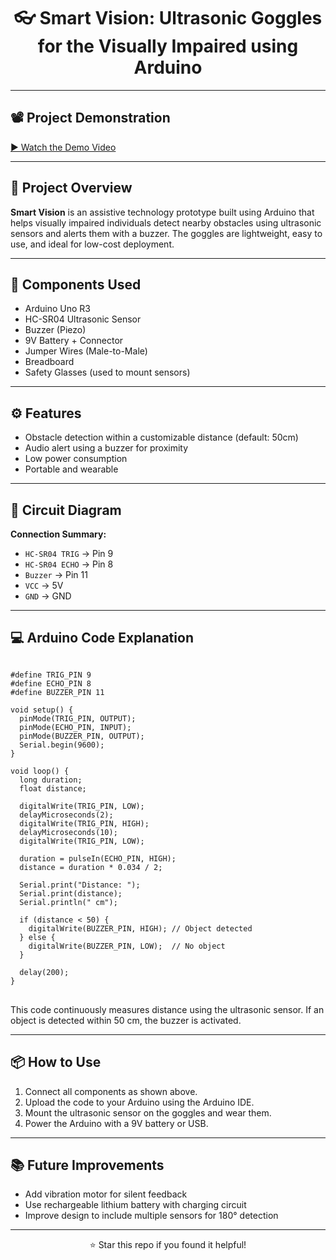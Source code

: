 <h1 align="center">👓 Smart Vision: Ultrasonic Goggles for the Visually Impaired using Arduino</h1>



<hr>

<h2>📽️ Project Demonstration</h2>
<p>
  <a href="https://youtu.be/YourVideoID" target="_blank">▶️ Watch the Demo Video</a>
</p>

<hr>

<h2>🧠 Project Overview</h2>
<p>
  <strong>Smart Vision</strong> is an assistive technology prototype built using Arduino that helps visually impaired individuals detect nearby obstacles using ultrasonic sensors and alerts them with a buzzer. The goggles are lightweight, easy to use, and ideal for low-cost deployment.
</p>

<hr>

<h2>🔩 Components Used</h2>
<ul>
  <li>Arduino Uno R3</li>
  <li>HC-SR04 Ultrasonic Sensor</li>
  <li>Buzzer (Piezo)</li>
  <li>9V Battery + Connector</li>
  <li>Jumper Wires (Male-to-Male)</li>
  <li>Breadboard</li>
  <li>Safety Glasses (used to mount sensors)</li>
</ul>

<hr>

<h2>⚙️ Features</h2>
<ul>
  <li>Obstacle detection within a customizable distance (default: 50cm)</li>
  <li>Audio alert using a buzzer for proximity</li>
  <li>Low power consumption</li>
  <li>Portable and wearable</li>
</ul>

<hr>

<h2>📐 Circuit Diagram</h2>
<p>
  <strong>Connection Summary:</strong><br>
  <ul>
    <li><code>HC-SR04 TRIG</code> → Pin 9</li>
    <li><code>HC-SR04 ECHO</code> → Pin 8</li>
    <li><code>Buzzer</code> → Pin 11</li>
    <li><code>VCC</code> → 5V</li>
    <li><code>GND</code> → GND</li>
  </ul>
</p>

<hr>

<h2>💻 Arduino Code Explanation</h2>

<pre>
<code>
#define TRIG_PIN 9
#define ECHO_PIN 8
#define BUZZER_PIN 11

void setup() {
  pinMode(TRIG_PIN, OUTPUT);
  pinMode(ECHO_PIN, INPUT);
  pinMode(BUZZER_PIN, OUTPUT);
  Serial.begin(9600);
}

void loop() {
  long duration;
  float distance;

  digitalWrite(TRIG_PIN, LOW);
  delayMicroseconds(2);
  digitalWrite(TRIG_PIN, HIGH);
  delayMicroseconds(10);
  digitalWrite(TRIG_PIN, LOW);

  duration = pulseIn(ECHO_PIN, HIGH);
  distance = duration * 0.034 / 2;

  Serial.print("Distance: ");
  Serial.print(distance);
  Serial.println(" cm");

  if (distance < 50) {
    digitalWrite(BUZZER_PIN, HIGH); // Object detected
  } else {
    digitalWrite(BUZZER_PIN, LOW);  // No object
  }

  delay(200);
}
</code>
</pre>

<p>
  This code continuously measures distance using the ultrasonic sensor. If an object is detected within 50 cm, the buzzer is activated.
</p>

<hr>

<h2>📦 How to Use</h2>
<ol>
  <li>Connect all components as shown above.</li>
  <li>Upload the code to your Arduino using the Arduino IDE.</li>
  <li>Mount the ultrasonic sensor on the goggles and wear them.</li>
  <li>Power the Arduino with a 9V battery or USB.</li>
</ol>

<hr>

<h2>📚 Future Improvements</h2>
<ul>
  <li>Add vibration motor for silent feedback</li>
  <li>Use rechargeable lithium battery with charging circuit</li>
  <li>Improve design to include multiple sensors for 180° detection</li>
</ul>

<hr>


<p align="center">⭐️ Star this repo if you found it helpful!</p>

